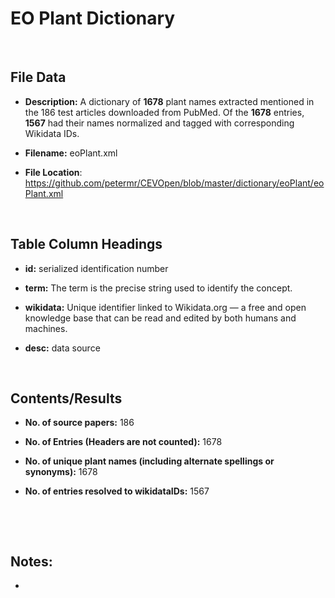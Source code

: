 **EO Plant​​ Dictionary**
=======================

 

File Data
---------

-   **Description:** A dictionary of **1678** plant names extracted mentioned in
    the 186 test articles downloaded from PubMed. Of the **1678** entries,
    **1567** had their names normalized and tagged with corresponding Wikidata
    IDs.

-   **Filename:** eoPlant.xml

-   **File Location**:
    <https://github.com/petermr/CEVOpen/blob/master/dictionary/eoPlant/eoPlant.xml>

 

Table Column Headings
---------------------

-   **id:** serialized identification number

-   **term:** The term is the precise string used to identify the concept.

-   **wikidata:** Unique identifier linked to Wikidata.org — a free and open
    knowledge base that can be read and edited by both humans and machines.

-   **desc:** data source

 

Contents/Results
----------------

-   **No. of source papers:** 186

-   **No. of Entries (Headers are not counted):** 1678

-   **No. of unique plant names (including alternate spellings or synonyms):**
    1678

-   **No. of entries resolved to wikidataIDs:** 1567

 

 

Notes:
------

-    
